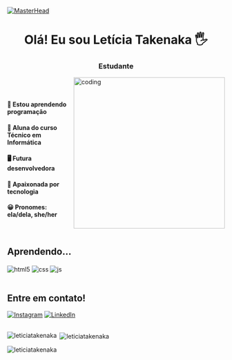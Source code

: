 [![MasterHead](https://mir-s3-cdn-cf.behance.net/project_modules/max_1200/79731568097599.5b50bca477735.jpg)](https://github.com/leticiatakenaka)
<h1 align="center">Olá! Eu sou Letícia Takenaka 🖐️</h1>
<h3 align="center">Estudante</h2> 
<div style="display: inline_block">
    <img align="right"alt="coding" width="350"    src="https://camo.githubusercontent.com/45eae4aa56d8254fb10267c7f9eb5f14ea8bbd0e97fe98812e04681d2de42729/687474703a2f2f63646e2e6c6f776769662e636f6d2f736d616c6c2f396362313266353164666662616161362d6368617261637465722d747970696e672d62792d76696e63656e742d6d6f6b75656e6b6f2d6472696262626c652e676966">
    
<br />
<br />
    <h4 align="left">🌱 Estou aprendendo programação</h4> 
    <h4 align="left">📘 Aluna do curso Técnico em Informática</h4>
    <h4 align="left">🖥️ Futura desenvolvedora</p></h4> 
    <h4 align="left">💽 Apaixonada por tecnologia</h4>
    <h4 align="left">😀 Pronomes: ela/dela, she/her</h4>
</div>
<br />

 ## Aprendendo...
<div style="display: inline_block">
  <img align="center" alt="html5" src="https://img.shields.io/badge/HTML5-E34F26?style=for-the-badge&logo=html5&logoColor=white" />
  <img align="center" alt="css" src="https://img.shields.io/badge/CSS3-1572B6?style=for-the-badge&logo=css3&logoColor=white" />
  <img align="center" alt="js" src="https://img.shields.io/badge/JavaScript-F7DF1E?style=for-the-badge&logo=javascript&logoColor=black" />
</div>
<br />

## Entre em contato!
[![Instagram](https://img.shields.io/badge/Instagram-E4405F?style=for-the-badge&logo=instagram&logoColor=white)](https://instagram.com/letakenaka)
[![LinkedIn](https://img.shields.io/badge/LinkedIn-0077B5?style=for-the-badge&logo=linkedin&logoColor=white)](https://www.linkedin.com/in/let%C3%ADcia-takenaka-0021b3230/)
<br />
<br />

<p><img align="left" src="https://github-readme-stats.vercel.app/api/top-langs?username=leticiatakenaka&theme=buefy&show_icons=true&locale=en&layout=compact" alt="leticiatakenaka" /></p>

<p>&nbsp;<img align="center" src="https://github-readme-stats.vercel.app/api?username=leticiatakenaka&theme=buefy&show_icons=true&locale=en" alt="leticiatakenaka" /></p>

<p><img align="center" src="https://github-readme-streak-stats.herokuapp.com/?user=leticiatakenaka&theme=buefy&" alt="leticiatakenaka" /></p>

